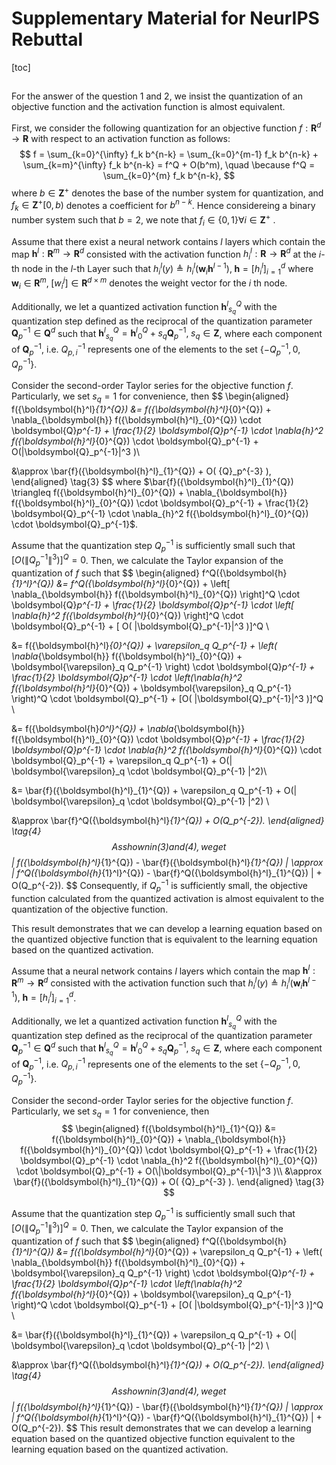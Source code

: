 Supplementary Material for NeurIPS Rebuttal
===

[toc]

## 

For the answer of the question 1 and 2,  we insist the quantization of an objective function and the activation function is almost equivalent.  

First, we consider the following quantization for an objective function $f: \mathbf{R}^d \rightarrow \mathbf{R}$ with respect to an activation function as follows:
$$
f = \sum_{k=0}^{\infty} f_k b^{n-k} = \sum_{k=0}^{m-1} f_k b^{n-k} + \sum_{k=m}^{\infty} f_k b^{n-k} = f^Q + O(b^m), \quad \because f^Q = \sum_{k=0}^{m} f_k b^{n-k},
$$
where  $b \in \mathbf{Z}^+$ denotes the base of the number system for quantization, and  $f_k \in \mathbf{Z}^+[0, b)$ denotes a coefficient for $b^{n-k}$. Hence considereing a binary number system such that $b=2$, we note that $f_i \in \{0, 1\} \forall i \in \mathbf{Z}^+$ . 

Assume that there exist a neural network contains $l$ layers which contain the map $\boldsymbol{h}^l: \mathbf{R}^m \rightarrow \mathbf{R}^d$ consisted with the activation function $h_i^l: \mathbf{R} \rightarrow \mathbf{R}^d$ at the $i$-th node in the $l$-th Layer such that $h_i^l(y) \triangleq h_i^l(\boldsymbol{w}_{i} \boldsymbol{h}^{l-1}), \; \boldsymbol{h} = [ h_i^l ]_{i=1}^d$  where  $\boldsymbol{w}_{i} \in \mathbf{R}^m, \; [w_i^j] \in \mathbf{R}^{d \times m}$ denotes the weight vector for the $i$ th node. 

Additionally, we let a quantized activation function ${\boldsymbol{h}^l}_{s_q}^{Q}$ with the quantization step defined as the reciprocal of the quantization parameter $\boldsymbol{Q}_p^{-1} \in \mathbf{Q}^d$ such that ${\boldsymbol{h}^l}_{s_q}^{Q} = {\boldsymbol{h}^l}_0^{Q} + s_q \boldsymbol{Q}_p^{-1}, \; s_q \in \mathbf{Z}$, where  each component of $\boldsymbol{Q}_p^{-1}$, i.e. $Q_{p, i}^{-1}$ represents one of the elements to the set $\{-Q_p^{-1}, 0, Q_p^{-1}\}$. 

Consider the second-order Taylor series for the objective function $f$. Particularly, we set $s_q=1$ for convenience, then 
$$
\begin{aligned}
f({\boldsymbol{h}^l}_{1}^{Q}) 
&= f({\boldsymbol{h}^l}_{0}^{Q}) + \nabla_{\boldsymbol{h}} f({\boldsymbol{h}^l}_{0}^{Q}) \cdot \boldsymbol{Q}_p^{-1} + \frac{1}{2} \boldsymbol{Q}_p^{-1} \cdot \nabla_{h}^2 f({\boldsymbol{h}^l}_{0}^{Q}) \cdot \boldsymbol{Q}_p^{-1} + O(\|\boldsymbol{Q}_p^{-1}\|^3 )\\

&\approx \bar{f}({\boldsymbol{h}^l}_{1}^{Q}) + O( {Q}_p^{-3} ), 
\end{aligned}
\tag{3}
$$
where $\bar{f}({\boldsymbol{h}^l}_{1}^{Q}) \triangleq f({\boldsymbol{h}^l}_{0}^{Q}) + \nabla_{\boldsymbol{h}} f({\boldsymbol{h}^l}_{0}^{Q}) \cdot \boldsymbol{Q}_p^{-1} + \frac{1}{2} \boldsymbol{Q}_p^{-1} \cdot \nabla_{h}^2 f({\boldsymbol{h}^l}_{0}^{Q}) \cdot \boldsymbol{Q}_p^{-1}$.

Assume that the quantization step $Q_p^{-1}$ is sufficiently small such that $[O(\| Q_p^{-1} \|^3)]^Q = 0$.  Then, we calculate the Taylor expansion of the quantization of $f$ such that
$$
\begin{aligned}
f^Q({\boldsymbol{h}_{1}^l}^{Q}) 
&= f^Q({\boldsymbol{h}^l}_{0}^{Q}) + \left[ \nabla_{\boldsymbol{h}}  f({\boldsymbol{h}^l}_{0}^{Q}) \right]^Q \cdot \boldsymbol{Q}_p^{-1}  + \frac{1}{2} \boldsymbol{Q}_p^{-1} \cdot \left[ \nabla_{h}^2 f({\boldsymbol{h}^l}_{0}^{Q}) \right]^Q \cdot \boldsymbol{Q}_p^{-1} + [ O( \|\boldsymbol{Q}_p^{-1}\|^3 )]^Q \\

&= f({\boldsymbol{h}^l}_{0}^{Q}) + \varepsilon_q Q_p^{-1} + \left( \nabla_{\boldsymbol{h}}  f({\boldsymbol{h}^l}_{0}^{Q}) + \boldsymbol{\varepsilon}_q Q_p^{-1} \right) \cdot \boldsymbol{Q}_p^{-1}  + \frac{1}{2} \boldsymbol{Q}_p^{-1} \cdot \left(\nabla_{h}^2 f({\boldsymbol{h}^l}_{0}^{Q}) + \boldsymbol{\varepsilon}_q Q_p^{-1} \right)^Q \cdot \boldsymbol{Q}_p^{-1} + [O( \|\boldsymbol{Q}_p^{-1}\|^3 )]^Q \\

&= f({\boldsymbol{h}_0^l}^{Q}) + \nabla_{\boldsymbol{h}}  f({\boldsymbol{h}^l}_{0}^{Q}) \cdot \boldsymbol{Q}_p^{-1} + \frac{1}{2} \boldsymbol{Q}_p^{-1} \cdot \nabla_{h}^2 f({\boldsymbol{h}^l}_{0}^{Q}) \cdot \boldsymbol{Q}_p^{-1} + \varepsilon_q Q_p^{-1} + O(| \boldsymbol{\varepsilon}_q \cdot \boldsymbol{Q}_p^{-1} |^2)\\

&= \bar{f}({\boldsymbol{h}^l}_{1}^{Q})  + \varepsilon_q Q_p^{-1} + O(| \boldsymbol{\varepsilon}_q \cdot \boldsymbol{Q}_p^{-1} |^2) \\

&\approx \bar{f}^Q({\boldsymbol{h}^l}_{1}^{Q})  + O(Q_p^{-2}).
\end{aligned}
\tag{4}
$$
As shown in (3) and (4), we get 
$$
| f({\boldsymbol{h}^l}_{1}^{Q}) - \bar{f}({\boldsymbol{h}^l}_{1}^{Q}) | \approx | f^Q({\boldsymbol{h}_{1}^l}^{Q}) -  \bar{f}^Q({\boldsymbol{h}^l}_{1}^{Q}) | + O(Q_p^{-2}).
$$
Consequently, if $Q_p^{-1}$ is sufficiently small, the objective function calculated from the quantized activation is almost equivalent to the quantization of the objective function. 

This result demonstrates that we can develop a learning equation based on the quantized objective function that is equivalent to the learning equation based on the quantized activation. 





Assume that a neural network contains $l$ layers which contain the map $\boldsymbol{h}^l: \mathbf{R}^m \rightarrow \mathbf{R}^d$ consisted with the activation function such that $h_i^l(y) \triangleq h_i^l(\boldsymbol{w}_{i} \boldsymbol{h}^{l-1}), \; \boldsymbol{h} = [ h_i^l ]_{i=1}^d$.  

Additionally, we let a quantized activation function ${\boldsymbol{h}^l}_{s_q}^{Q}$ with the quantization step defined as the reciprocal of the quantization parameter $\boldsymbol{Q}_p^{-1} \in \mathbf{Q}^d$ such that ${\boldsymbol{h}^l}_{s_q}^{Q} = {\boldsymbol{h}^l}_0^{Q} + s_q \boldsymbol{Q}_p^{-1}, \; s_q \in \mathbf{Z}$, where each component of $\boldsymbol{Q}_p^{-1}$, i.e. $Q_{p, i}^{-1}$ represents one of the elements to the set $\{-Q_p^{-1}, 0, Q_p^{-1}\}$. 

Consider the second-order Taylor series for the objective function $f$. Particularly, we set $s_q=1$ for convenience, then 
$$
\begin{aligned}
f({\boldsymbol{h}^l}_{1}^{Q}) 
&= f({\boldsymbol{h}^l}_{0}^{Q}) + \nabla_{\boldsymbol{h}} f({\boldsymbol{h}^l}_{0}^{Q}) \cdot \boldsymbol{Q}_p^{-1} + \frac{1}{2} \boldsymbol{Q}_p^{-1} \cdot \nabla_{h}^2 f({\boldsymbol{h}^l}_{0}^{Q}) \cdot \boldsymbol{Q}_p^{-1} + O(\|\boldsymbol{Q}_p^{-1}\|^3 )\\
&\approx \bar{f}({\boldsymbol{h}^l}_{1}^{Q}) + O( {Q}_p^{-3} ). 
\end{aligned}
\tag{3}
$$

Assume that the quantization step $Q_p^{-1}$ is sufficiently small such that $[O(\| Q_p^{-1} \|^3)]^Q = 0$.  Then, we calculate the Taylor expansion of the quantization of $f$ such that
$$
\begin{aligned}
f^Q({\boldsymbol{h}_{1}^l}^{Q}) 
&= f({\boldsymbol{h}^l}_{0}^{Q}) + \varepsilon_q Q_p^{-1} + \left( \nabla_{\boldsymbol{h}}  f({\boldsymbol{h}^l}_{0}^{Q}) + \boldsymbol{\varepsilon}_q Q_p^{-1} \right) \cdot \boldsymbol{Q}_p^{-1}  + \frac{1}{2} \boldsymbol{Q}_p^{-1} \cdot \left(\nabla_{h}^2 f({\boldsymbol{h}^l}_{0}^{Q}) + \boldsymbol{\varepsilon}_q Q_p^{-1} \right)^Q \cdot \boldsymbol{Q}_p^{-1} + [O( \|\boldsymbol{Q}_p^{-1}\|^3 )]^Q \\

&= \bar{f}({\boldsymbol{h}^l}_{1}^{Q})  + \varepsilon_q Q_p^{-1} + O(| \boldsymbol{\varepsilon}_q \cdot \boldsymbol{Q}_p^{-1} |^2) \\

&\approx \bar{f}^Q({\boldsymbol{h}^l}_{1}^{Q})  + O(Q_p^{-2}).
\end{aligned}
\tag{4}
$$
As shown in (3) and (4), we get 
$$
| f({\boldsymbol{h}^l}_{1}^{Q}) - \bar{f}({\boldsymbol{h}^l}_{1}^{Q}) | \approx | f^Q({\boldsymbol{h}_{1}^l}^{Q}) -  \bar{f}^Q({\boldsymbol{h}^l}_{1}^{Q}) | + O(Q_p^{-2}).
$$
This result demonstrates that we can develop a learning equation based on the quantized objective function equivalent to the learning equation based on the quantized activation. 


